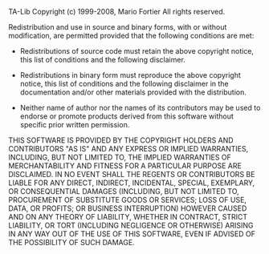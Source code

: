 TA-Lib Copyright (c) 1999-2008, Mario Fortier
All rights reserved.

Redistribution and use in source and binary forms, with or
without modification, are permitted provided that the following
conditions are met:

- Redistributions of source code must retain the above copyright
  notice, this list of conditions and the following disclaimer.

- Redistributions in binary form must reproduce the above copyright
  notice, this list of conditions and the following disclaimer in
  the documentation and/or other materials provided with the
  distribution.

- Neither name of author nor the names of its contributors
  may be used to endorse or promote products derived from this
  software without specific prior written permission.

THIS SOFTWARE IS PROVIDED BY THE COPYRIGHT HOLDERS AND CONTRIBUTORS
"AS IS" AND ANY EXPRESS OR IMPLIED WARRANTIES, INCLUDING, BUT NOT
LIMITED TO, THE IMPLIED WARRANTIES OF MERCHANTABILITY AND FITNESS
FOR A PARTICULAR PURPOSE ARE DISCLAIMED. IN NO EVENT SHALL THE
REGENTS OR CONTRIBUTORS BE LIABLE FOR ANY DIRECT, INDIRECT,
INCIDENTAL, SPECIAL, EXEMPLARY, OR CONSEQUENTIAL DAMAGES
(INCLUDING, BUT NOT LIMITED TO, PROCUREMENT OF SUBSTITUTE GOODS
OR SERVICES; LOSS OF USE, DATA, OR PROFITS; OR BUSINESS
INTERRUPTION) HOWEVER CAUSED AND ON ANY THEORY OF LIABILITY,
WHETHER IN CONTRACT, STRICT LIABILITY, OR TORT (INCLUDING NEGLIGENCE
OR OTHERWISE) ARISING IN ANY WAY OUT OF THE USE OF THIS SOFTWARE,
EVEN IF ADVISED OF THE POSSIBILITY OF SUCH DAMAGE.
